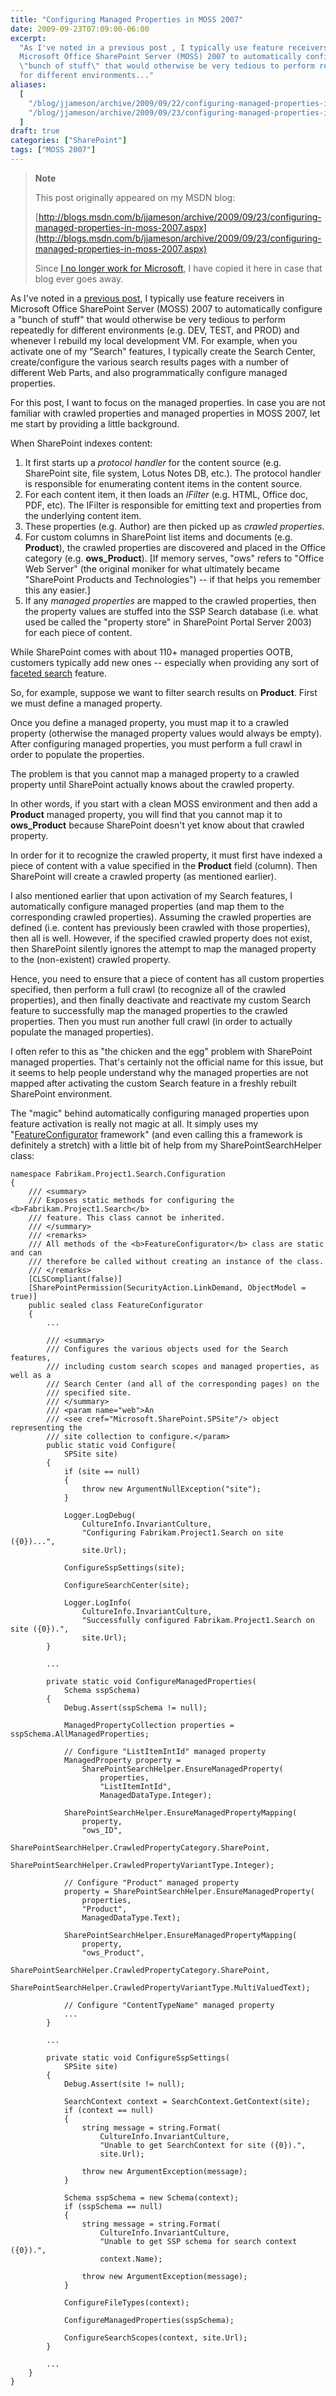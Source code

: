 ```yaml
---
title: "Configuring Managed Properties in MOSS 2007"
date: 2009-09-23T07:09:00-06:00
excerpt:
  "As I've noted in a previous post , I typically use feature receivers in
  Microsoft Office SharePoint Server (MOSS) 2007 to automatically configure a
  \"bunch of stuff\" that would otherwise be very tedious to perform repeatedly
  for different environments..."
aliases:
  [
    "/blog/jjameson/archive/2009/09/22/configuring-managed-properties-in-moss-2007.aspx",
    "/blog/jjameson/archive/2009/09/23/configuring-managed-properties-in-moss-2007.aspx",
  ]
draft: true
categories: ["SharePoint"]
tags: ["MOSS 2007"]
---
```


> **Note**
>
> This post originally appeared on my MSDN blog:
>
> [http://blogs.msdn.com/b/jjameson/archive/2009/09/23/configuring-managed-properties-in-moss-2007.aspx](http://blogs.msdn.com/b/jjameson/archive/2009/09/23/configuring-managed-properties-in-moss-2007.aspx)
>
> Since
> [I no longer work for Microsoft](/blog/jjameson/2011/09/02/last-day-with-microsoft),
> I have copied it here in case that blog ever goes away.

As I've noted in a
[previous post](/blog/jjameson/2009/03/31/introducing-the-dr-dada-approach-to-sharepoint-development),
I typically use feature receivers in Microsoft Office SharePoint Server (MOSS)
2007 to automatically configure a "bunch of stuff" that would otherwise be very
tedious to perform repeatedly for different environments (e.g. DEV, TEST, and
PROD) and whenever I rebuild my local development VM. For example, when you
activate one of my "Search" features, I typically create the Search Center,
create/configure the various search results pages with a number of different Web
Parts, and also programmatically configure managed properties.

For this post, I want to focus on the managed properties. In case you are not
familiar with crawled properties and managed properties in MOSS 2007, let me
start by providing a little background.

When SharePoint indexes content:

1. It first starts up a *protocol handler* for the content source (e.g.
   SharePoint site, file system, Lotus Notes DB, etc.). The protocol handler is
   responsible for enumerating content items in the content source.
2. For each content item, it then loads an *IFilter* (e.g. HTML, Office doc,
   PDF, etc). The IFilter is responsible for emitting text and properties from
   the underlying content item.
3. These properties (e.g. Author) are then picked up as *crawled properties*.
4. For custom columns in SharePoint list items and documents (e.g. **Product**),
   the crawled properties are discovered and placed in the Office category (e.g.
   **ows\_Product**). [If memory serves, "ows" refers to "Office Web Server"
   (the original moniker for what ultimately became "SharePoint Products and
   Technologies") -- if that helps you remember this any easier.]
5. If any *managed properties* are mapped to the crawled properties, then the
   property values are stuffed into the SSP Search database (i.e. what used be
   called the "property store" in SharePoint Portal Server 2003) for each piece
   of content.

While SharePoint comes with about 110+ managed properties OOTB, customers
typically add new ones -- especially when providing any sort of
[faceted search](/blog/jjameson/2009/09/18/faceted-search-in-moss-2007-and-the-mssdocprops-issue)
feature.

So, for example, suppose we want to filter search results on **Product**. First
we must define a managed property.

Once you define a managed property, you must map it to a crawled property
(otherwise the managed property values would always be empty). After configuring
managed properties, you must perform a full crawl in order to populate the
properties.

The problem is that you cannot map a managed property to a crawled property
until SharePoint actually knows about the crawled property.

In other words, if you start with a clean MOSS environment and then add a
**Product** managed property, you will find that you cannot map it to
**ows\_Product** because SharePoint doesn't yet know about that crawled
property.

In order for it to recognize the crawled property, it must first have indexed a
piece of content with a value specified in the **Product** field (column). Then
SharePoint will create a crawled property (as mentioned earlier).

I also mentioned earlier that upon activation of my Search features, I
automatically configure managed properties (and map them to the corresponding
crawled properties). Assuming the crawled properties are defined (i.e. content
has previously been crawled with those properties), then all is well. However,
if the specified crawled property does not exist, then SharePoint silently
ignores the attempt to map the managed property to the (non-existent) crawled
property.

Hence, you need to ensure that a piece of content has all custom properties
specified, then perform a full crawl (to recognize all of the crawled
properties), and then finally deactivate and reactivate my custom Search feature
to successfully map the managed properties to the crawled properties. Then you
must run another full crawl (in order to actually populate the managed
properties).

I often refer to this as "the chicken and the egg" problem with SharePoint
managed properties. That's certainly not the official name for this issue, but
it seems to help people understand why the managed properties are not mapped
after activating the custom Search feature in a freshly rebuilt SharePoint
environment.

The "magic" behind automatically configuring managed properties upon feature
activation is really not magic at all. It simply uses my
"[FeatureConfigurator](/blog/jjameson/2007/03/22/what-s-in-a-name-defaultfeaturereceiver-vs-featureconfigurator)
framework" (and even calling this a framework is definitely a stretch) with a
little bit of help from my SharePointSearchHelper class:

```
namespace Fabrikam.Project1.Search.Configuration
{
    /// <summary>
    /// Exposes static methods for configuring the <b>Fabrikam.Project1.Search</b>
    /// feature. This class cannot be inherited.
    /// </summary>
    /// <remarks>
    /// All methods of the <b>FeatureConfigurator</b> class are static and can
    /// therefore be called without creating an instance of the class.
    /// </remarks>
    [CLSCompliant(false)]
    [SharePointPermission(SecurityAction.LinkDemand, ObjectModel = true)]
    public sealed class FeatureConfigurator
    {
        ...

        /// <summary>
        /// Configures the various objects used for the Search features,
        /// including custom search scopes and managed properties, as well as a
        /// Search Center (and all of the corresponding pages) on the
        /// specified site.
        /// </summary>
        /// <param name="web">An
        /// <see cref="Microsoft.SharePoint.SPSite"/> object representing the
        /// site collection to configure.</param>
        public static void Configure(
            SPSite site)
        {
            if (site == null)
            {
                throw new ArgumentNullException("site");
            }

            Logger.LogDebug(
                CultureInfo.InvariantCulture,
                "Configuring Fabrikam.Project1.Search on site ({0})...",
                site.Url);

            ConfigureSspSettings(site);

            ConfigureSearchCenter(site);

            Logger.LogInfo(
                CultureInfo.InvariantCulture,
                "Successfully configured Fabrikam.Project1.Search on site ({0}).",
                site.Url);
        }

        ...

        private static void ConfigureManagedProperties(
            Schema sspSchema)
        {
            Debug.Assert(sspSchema != null);

            ManagedPropertyCollection properties = sspSchema.AllManagedProperties;

            // Configure "ListItemIntId" managed property
            ManagedProperty property =
                SharePointSearchHelper.EnsureManagedProperty(
                    properties,
                    "ListItemIntId",
                    ManagedDataType.Integer);

            SharePointSearchHelper.EnsureManagedPropertyMapping(
                property,
                "ows_ID",
                SharePointSearchHelper.CrawledPropertyCategory.SharePoint,
                SharePointSearchHelper.CrawledPropertyVariantType.Integer);

            // Configure "Product" managed property
            property = SharePointSearchHelper.EnsureManagedProperty(
                properties,
                "Product",
                ManagedDataType.Text);

            SharePointSearchHelper.EnsureManagedPropertyMapping(
                property,
                "ows_Product",
                SharePointSearchHelper.CrawledPropertyCategory.SharePoint,
                SharePointSearchHelper.CrawledPropertyVariantType.MultiValuedText);

            // Configure "ContentTypeName" managed property
            ...
        }

        ...

        private static void ConfigureSspSettings(
            SPSite site)
        {
            Debug.Assert(site != null);

            SearchContext context = SearchContext.GetContext(site);
            if (context == null)
            {
                string message = string.Format(
                    CultureInfo.InvariantCulture,
                    "Unable to get SearchContext for site ({0}).",
                    site.Url);

                throw new ArgumentException(message);
            }

            Schema sspSchema = new Schema(context);
            if (sspSchema == null)
            {
                string message = string.Format(
                    CultureInfo.InvariantCulture,
                    "Unable to get SSP schema for search context ({0}).",
                    context.Name);

                throw new ArgumentException(message);
            }

            ConfigureFileTypes(context);

            ConfigureManagedProperties(sspSchema);

            ConfigureSearchScopes(context, site.Url);
        }

        ...
    }
}
```
